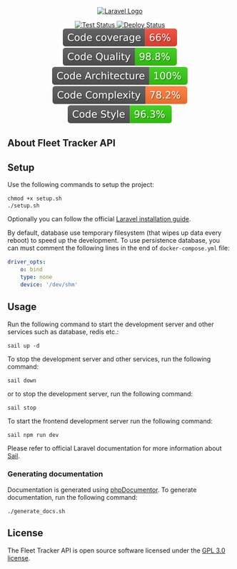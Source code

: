 <p align="center"><a href="https://laravel.com" target="_blank"><img src="https://raw.githubusercontent.com/laravel/art/master/logo-lockup/5%20SVG/2%20CMYK/1%20Full%20Color/laravel-logolockup-cmyk-red.svg" width="400" alt="Laravel Logo"></a></p>

<p align="center">
<a href="https://github.com/damianchojnacki/fleet-tracker-api/actions/workflows/test.yml">
<img src="https://github.com/damianchojnacki/fleet-tracker-api/actions/workflows/test.yml/badge.svg" alt="Test Status">
</a>
<a href="https://github.com/damianchojnacki/fleet-tracker-api/actions/workflows/deploy.yml">
<img src="https://github.com/damianchojnacki/fleet-tracker-api/actions/workflows/deploy.yml/badge.svg" alt="Deploy Status">
</a>
<br>
<a href="https://github.com/damianchojnacki/fleet-tracker-api/actions/workflows/tests.yml">
<img src="https://github.com/damianchojnacki/fleet-tracker-api/raw/badges/main/coverage.svg" alt="Code Coverage">
</a>
<a href="https://github.com/damianchojnacki/fleet-tracker-api/actions/workflows/insights.yml">
<img src="https://github.com/damianchojnacki/fleet-tracker-api/raw/badges/main/insights-code.svg" alt="Code Quality">
</a>
<a href="https://github.com/damianchojnacki/fleet-tracker-api/actions/workflows/insights.yml">
<img src="https://github.com/damianchojnacki/fleet-tracker-api/raw/badges/main/insights-architecture.svg" alt="Code Architecture">
</a>
<a href="https://github.com/damianchojnacki/fleet-tracker-api/actions/workflows/insights.yml">
<img src="https://github.com/damianchojnacki/fleet-tracker-api/raw/badges/main/insights-complexity.svg" alt="Code Complexity">
</a>
<a href="https://github.com/damianchojnacki/fleet-tracker-api/actions/workflows/insights.yml">
<img src="https://github.com/damianchojnacki/fleet-tracker-api/raw/badges/main/insights-style.svg" alt="Code Style">
</a>
</p>

## About Fleet Tracker API

## Setup

Use the following commands to setup the project:

```shell
chmod +x setup.sh
./setup.sh
```

Optionally you can follow the official [Laravel installation guide](https://laravel.com/docs/10.x/installation).

By default, database use temporary filesystem (that wipes up data every reboot) to speed up the development. 
To use persistence database, you can must comment the following lines in the end of `docker-compose.yml` file:

```yaml
driver_opts:
    o: bind
    type: none
    device: '/dev/shm'
```

## Usage

Run the following command to start the development server and other services such as database, redis etc.:

```shell
sail up -d
```

To stop the development server and other services, run the following command:

```shell
sail down
```

or to stop the development server, run the following command:

```shell
sail stop
```

To start the frontend development server run the following command:

```shell
sail npm run dev
```

Please refer to official Laravel documentation for more information about [Sail](https://laravel.com/docs/10.x/sail).

### Generating documentation

Documentation is generated using [phpDocumentor](https://www.phpdoc.org/). To generate documentation, run the following command:

```shell
./generate_docs.sh
```

## License

The Fleet Tracker API is open source software licensed under the [GPL 3.0 license](https://opensource.org/license/gpl-3-0/).
